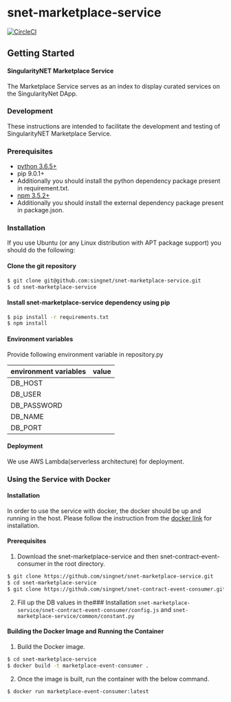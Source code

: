 # snet-marketplace-service

[![CircleCI](https://circleci.com/gh/singnet/snet-cli.svg?style=svg)](https://circleci.com/gh/singnet/snet-marketplace-service)
## Getting Started  
#### SingularityNET Marketplace Service  
The Marketplace Service serves as an index to display curated services on the SingularityNet DApp.
### Development
These instructions are intended to facilitate the development and testing of SingularityNET Marketplace Service.

### Prerequisites

* [python 3.6.5+](https://www.python.org/downloads/)
* pip 9.0.1+
* Additionally you should install the python dependency package present in requirement.txt.
* [npm 3.5.2+](#)
* Additionally you should install the external dependency package present in package.json.

### Installation
If you use Ubuntu (or any Linux distribution with APT package support) you should do the following:

#### Clone the git repository
```bash
$ git clone git@github.com:singnet/snet-marketplace-service.git
$ cd snet-marketplace-service
```

#### Install snet-marketplace-service dependency using pip
```bash
$ pip install -r requirements.txt
$ npm install
```
#### Environment variables
Provide following environment variable in repository.py

environment variables|value
-----|-----
DB_HOST|
DB_USER|
DB_PASSWORD|
DB_NAME|
DB_PORT|

#### Deployment
We use AWS Lambda(serverless architecture) for deployment.

### Using the Service with Docker

#### Installation
In order to use the service with docker, the docker should be up and running in the host.
Please follow the instruction from the [docker link](https://docs.docker.com/install/linux/docker-ce/ubuntu/) for installation.

#### Prerequisites
1. Download the snet-marketplace-service and then snet-contract-event-consumer in the root directory.
```bash
$ git clone https://github.com/singnet/snet-marketplace-service.git
$ cd snet-marketplace-service
$ git clone https://github.com/singnet/snet-contract-event-consumer.git
```

2. Fill up the DB values in the### Installation    ```snet-marketplace-service/snet-contract-event-consumer/config.js``` and ```snet-marketplace-service/common/constant.py```

#### Building the Docker Image and Running the Container
 1. Build the Docker image.
 ```bash
 $ cd snet-marketplace-service
 $ docker build -t marketplace-event-consumer .
 ```

 2. Once the image is built, run the container with the below command.
 ```bash
 $ docker run marketplace-event-consumer:latest
 ```

